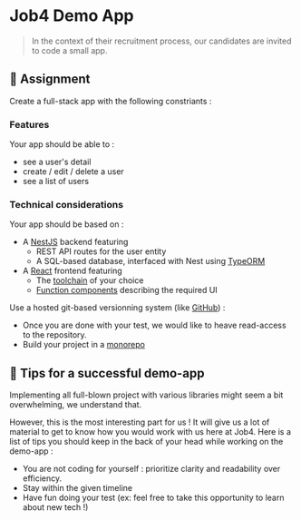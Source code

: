 # Job4 Demo App

> In the context of their recruitment process, our candidates are invited to code a small app. 

## :memo: Assignment

Create a full-stack app with the following constriants :

### Features

Your app should be able to :

- see a user's detail
- create / edit / delete a user
- see a list of users

### Technical considerations

Your app should be based on :
  - A [NestJS](https://nestjs.com/) backend featuring
    - REST API routes for the user entity
    - A SQL-based database, interfaced with Nest using [TypeORM](https://docs.nestjs.com/techniques/database)
  - A [React](https://reactjs.org/) frontend featuring
    - The [toolchain](https://beta.reactjs.org/learn/start-a-new-react-project) of your choice
    - [Function components](https://beta.reactjs.org/learn/start-a-new-react-project) describing the required UI
    
Use a hosted git-based versionning system (like [GitHub](https://github.com/)) : 
- Once you are done with your test, we would like to heave read-access to the repository.
- Build your project in a [monorepo](https://danielpecos.com/assets/2020/02/monorepos.png)

## :telescope: Tips for a successful demo-app

Implementing all full-blown project with various libraries might seem a bit overwhelming, we understand that.

However, this is the most interesting part for us ! It will give us a lot of material to get to know how you would work with us here at Job4. Here is a list of tips you should keep in the back of your head while working on the demo-app :

- You are not coding for yourself : prioritize clarity and readability over efficiency.
- Stay within the given timeline
- Have fun doing your test (ex: feel free to take this opportunity to learn about new tech !)
